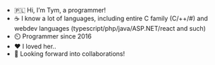 - 🇵🇱 Hi, I’m Tym, a programmer!
- ☕ I know a lot of languages, including entire C family (C/++/#) and webdev languages (typescript/php/java/ASP.NET/react and such)
- ⏲️ Programmer since 2016
- ❤️ I loved her..
- 👷 Looking forward into collaborations!
